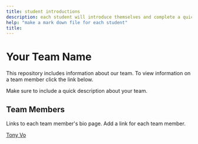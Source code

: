 ```yaml
---
title: student introductions
description: each student will introduce themselves and complete a quick bio
help: "make a mark down file for each student"
title: 
---
```


# Your Team Name

This repository includes information about our team. To view information on a team member click the link below.

Make sure to include a quick description about your team.

## Team Members

Links to each team member's bio page. Add a link for each team member.

[Tony Vo](/Tony.md)